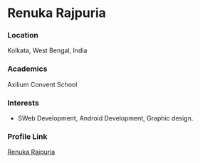 # Renuka Rajpuria

### Location

Kolkata, West Bengal, India

### Academics

Axilium Convent School

### Interests

- SWeb Development, Android Development, Graphic design.

### Profile Link

[Renuka Rajpuria](https://github.com/renuka-rajpuria)
